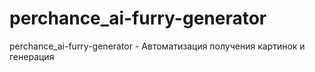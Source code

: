 # perchance_ai-furry-generator
perchance_ai-furry-generator - Автоматизация получения картинок и генерация
